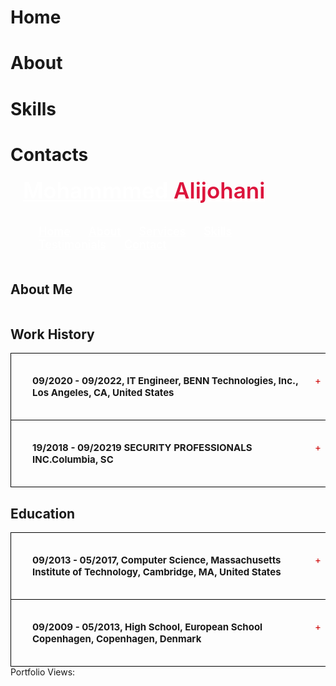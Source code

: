 # Home
# About
# Skills
# Contacts
 <nav class="navbar">
        <div class="max-width">
            <div class="logo"><a href="#" class="hire about-img" style="padding: 20px; border-radius: 10px;">Mohammmed <span>Alijohani</span></a></div>
            <ul class="menu about-img" style="padding: 20px; border-radius: 10px;">
                <li><a href="#home" class="menu-btn hire">Home</a></li>
                <li><a href="#about" class="menu-btn hire">About</a></li>
                <li><a href="#services" class="menu-btn hire">Services</a></li>
                <li><a href="#skills" class="menu-btn hire">Skills</a></li>
                <li><a href="#teams" class="menu-btn hire">Testimonials</a></li>
                <li><a href="#contact" class="menu-btn hire">Contact</a></li>
            </ul>
            <div class="menu-btn">
                <i class="fas fa-bars"></i>
            </div>
        </div>
    </nav>
    <!-- about section -->
    <section class="about" id="about">
        <div class="max-width">
            <h2 class="title">About Me</h2>
            <div class="about-content">
                <div class="column left">
                    <img src="https://web-statics.fff.fr/img/player_default_avatar.jpg" alt="" class="about-img" style="border-radius: 10px;"><style>
                  .about-img:hover{
                    box-shadow: 10px 10px 15px 5px rgba(1,1,1,100);
                    transform: rotate(5deg);
                   
                    transition: 0.3s;      
                  }              
                  </style>
                </div>
                <div class="column right about-img" style="padding: 20px; border-radius: 10px;">
                    <div class="text">He is a Passionate <span class="typing-2"></span></div>
                    <p>A self taught programmer who is a Passionate contributor towards communities, Open Source & Hackathons, Who is Pursuing Knowledge to excel in future endeavor and helping people to enhance there learnings through providing them with practical experience and Knowledge. He is an Author at <b>freecodecamp.org</b>'s Publications. He is currently an 162nd event ambassador at <b>deeplearning.ai</b> in the world and also a Mozilla Fest Facilitator. He is a founder, Organiser and a Speaker at Programmers Universal Group <b>( official website:- https://www.pugroups.in )</b>b>. He is an official volunteer at Google Developer Group Chandigarh, Progate and Tensorflow User group Chandigarh. He is professionally a programmer, front end Web developer and an Artist. He is also a Youtuber where He shares his knowledge with everyone. He is also an open source contributor and Google Crowdsource Top contributor. He has also done many contributions in various communities. He was also selected as a share captain at Google Educator Group Ahemdabad and Pune. He was also in the list of top 10 Campus Ambassador at Developer Student Clubs Week of Wonders ( a week long national event ).</p>
                    <a href="#" class="about-img">Download Resume</a>
                </div>
            </div>
        </div>
    </section>

  <style>
 /* navbar styling */
.navbar{
    position: fixed;
    width: 100%;
    z-index: 999;
    padding: 30px 0;
    font-family: 'Ubuntu', sans-serif;
    transition: all 0.3s ease;
}
.navbar.sticky{
    padding: 15px 0;
    background: crimson;
}

.navbar .logo .hire{
    color: #fff;
    font-size: 35px;
    font-weight: 600;
}
.navbar .logo .hire span{
    color: crimson;
    transition: all 0.3s ease;
}
.navbar.sticky .logo .hire span{
    color: #fff;
}
.navbar .menu li{
    list-style: none;
    display: inline-block;
}
.navbar .menu li .hire{
    display: block;
    color: #fff;
    font-size: 18px;
    font-weight: 500;
    margin-left: 25px;
    transition: color 0.3s ease;


/* menu btn styling */
.menu-btn{
    color: #fff;
    font-size: 23px;
    cursor: pointer;
    display: none;
}
</style>
 
<section id="about"></section>
<style>
    .header {
  line-height: 80px;
  width: 100%;
  transition: line-height 0.2s linear, box-shadow 0.2s linear;
  position: fixed;
  top: 0;
  left: 0;
  z-index: 100;
  background: rgba(245, 245, 245, 0.97);
}

.header.small {
  line-height: 50px;
  box-shadow: 0px 1px 3px 0px rgba(50, 50, 50, 0.8);
}

.header.small > .container > #logo {
  height: 40px;
}

#logo {
  position: absolute;
  top: 50%;
  transform: translateY(-50%);
  background: red;
  float: left;
  height: 40px;
  width: 170px;
  margin-left: 5px;
}

ul.nav {
  float: right;
  list-style: none;
  margin: 0;
  padding: 0;
}

ul.nav li {
  float: left;
  position: relative;
}

ul.nav li a {
  transition: color 0.2s linear;
  font-size: 18px;
}

ul.nav li:hover a {
  color: red;
}

ul.nav li a {
  padding: 21px;
  color: initial;
  text-decoration: initial;
}
    .accordion {
        cursor: pointer;
        padding: 18px;
        width: 100%;
        border: 1px solid #000;
        border-bottom: none;
        text-align: left;
        outline: none;
        font-size: 15px;
        transition: 0.4s;
        max-width: 500px;
    }
    .accordion:last-child{
        border-bottom: 1px solid #000;
    }
    .accordion-header {
        display: flex;
        padding: 16px;
        cursor: pointer;
        
    }
    .accordion-icon {
        width: 16px;
        color: #C00;
    }
    .accordion-title {
        flex: 1;
    }
    .accordion-content {
        padding: 16px;
    }
    .accordion-content {
        display: none;
    }
    .active, .accordion:hover {
        background-color: #ccc;
    }

</style>
<section id="work-experience">
  <h2>Work History</h2>
  <div class="accordion">
    <div class="accordion-header">
      <div class="accordion-title"><strong>09/2020 - 09/2022, IT Engineer, BENN Technologies, Inc., Los Angeles, CA, United States</strong></div>
      <span class="accordion-icon">+</span>
    </div>
    <div class="accordion-content">
        <ol>
            <li>Resolved any virus and malware issues and managed Windows and Linux servers.</li>
            <li>Developed and maintained a Windows and Linux server for the company.</li>
            <li>Maintained various hardware and software and worked on the improvement of data security.</li>
            <li>Configured VPN, backed up and restored data, and managed relevant correspondence.</li>
            <li>Reduced unnecessary IT department expenses by 10%.</li>
            <li>Won the Employee of the Month Award twice for meeting all assigned goals and targets.</li>
        </ol>
    </div>
  </div>
  <div class="accordion">
    <div class="accordion-header">
      <div class="accordion-title"><strong>19/2018 - 09/20219 SECURITY PROFESSIONALS INC.Columbia, SC</strong></div>
      <span class="accordion-icon">+</span>
    </div>
    <div class="accordion-content">
        <ol>
            <li>
                Refined and improved existing documentation system, resulting in reduced labor costs totaling $15,000 annually via increased workplace efficiency
            </li>
            <li>
                Consolidated multiple ticketing systems, improving communication and ticket turnover rate by 7%
            </li>
            <li>
                Investigated alerts created by IDS/IPS including malicious file uploads, compromised servers, SQL injections, and port scanning
            </li>
        </ol>
    </div>
  </div>
</section>

<section id="education">
  <h2>Education</h2>
  <div class="accordion">
    <div class="accordion-header">
      <div class="accordion-title"><strong>09/2013 - 05/2017, Computer Science, Massachusetts Institute of Technology, Cambridge, MA, United States</strong></div>
      <span class="accordion-icon">+</span>
    </div>
    <div class="accordion-content">
        <ol>
            <li>GPA: 3.96 (Top 3% of the Program)</li>
            <li>Clubs and Societies: Engineering Society, Math Society, TEDx Club</li>
        </ol>
    </div>
  </div>
  <div class="accordion">
    <div class="accordion-header">
      <div class="accordion-title"><strong>09/2009 - 05/2013, High School, European School Copenhagen, Copenhagen, Denmark</strong></div>
      <span class="accordion-icon">+</span>
    </div>
    <div class="accordion-content">
       <ol>
           <li>Graduated with Distinction (Grade 1 - A/excellent equivalent in all subjects)</li>
           <li>Extracurricular Activities: Computer Club, Engineering Society, Tennis Club</li>
       </ol>
    </div>
  </div>
</section>
<script>
  const accordionHeader = document.getElementsByClassName('accordion-header');
  const accordionContent = document.getElementsByClassName('accordion-content');
  const accordionIcon = document.getElementsByClassName('accordion-icon');
for (let i = 0; i < accordionHeader.length; i++) {
  accordionHeader[i].addEventListener('click', function() {
    accordionContent[i].style.display = accordionContent[i].style.display =='block' ? 'none' : 'block';
    accordionIcon[i].innerHTML = accordionContent[i].style.display =='block' ? '-' : '+';  
  });
}

</script>
    <section id=counter>
    <div>Portfolio Views:</div>
    <div class="view-btn"></div>
    <script>
      var counterContainer = document.querySelector(".view-btn");
      var viewCount = localStorage.getItem("portfolio_view");

      // Check if portfolio view exists in local storage
      if (viewCount) {
        viewCount = Number(viewCount) + 1;
        localStorage.setItem("portfolio_view", viewCount);
      } else {
        viewCount = 1;
        localStorage.setItem("portfolio_view", 1);
      }
      counterContainer.innerHTML = "Views: " + viewCount;
    </script>
    <style>
      /* Style the counter */
        .view-btn {
          display: flex;
          justify-content: center;
          align-items: center;
          flex-direction: column;
        }
        /* Styles for website counter container */
        .view-btn {
          background-color: #1267e7;
          height: 50px;
          width: 180px;
          font-weight: 900;
          font-size: 27px;
          margin-top: 10px;
          color: white;
          border-radius: 10px;
          box-shadow: 0 8px 16px 0 rgba(0,0,0,0.2), 0 6px 20px 0 rgba(0,0,0,0.19);
        }
        
    </style>  
   




